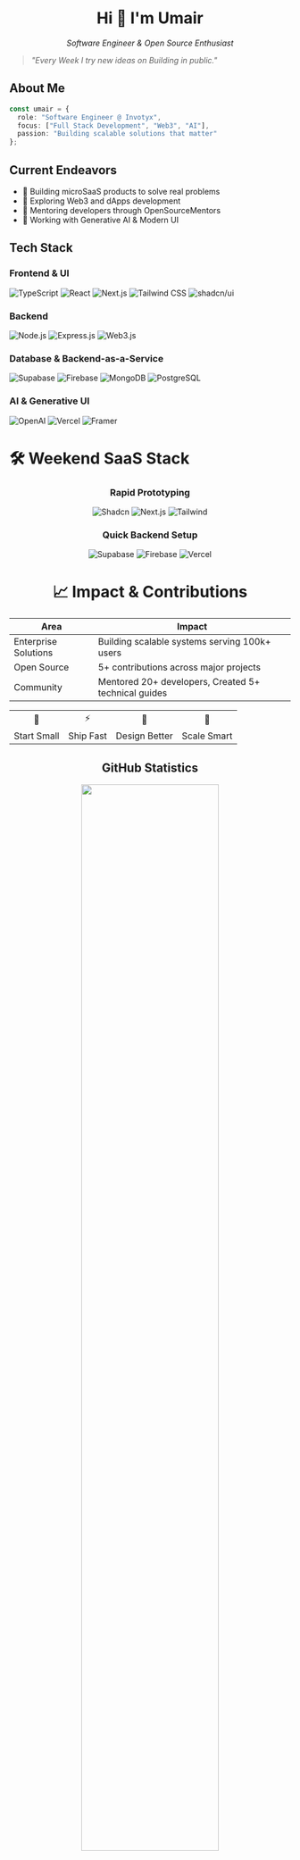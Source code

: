 <div align="center">
  <h1>Hi 👋 I'm Umair</h1>
  <p><i>Software Engineer & Open Source Enthusiast</i></p>
</div>

> *"Every Week I try new ideas on Building in public."*

## About Me
```typescript
const umair = {
  role: "Software Engineer @ Invotyx",
  focus: ["Full Stack Development", "Web3", "AI"],
  passion: "Building scalable solutions that matter"
};
```

## Current Endeavors
- 🚀 Building microSaaS products to solve real problems
- 🌱 Exploring Web3 and dApps development
- 🤝 Mentoring developers through OpenSourceMentors
- 🎨 Working with Generative AI & Modern UI

## Tech Stack
### Frontend & UI
![TypeScript](https://img.shields.io/badge/typescript-%23007ACC.svg?style=for-the-badge&logo=typescript&logoColor=white)
![React](https://img.shields.io/badge/react-%2320232a.svg?style=for-the-badge&logo=react&logoColor=%2361DAFB)
![Next.js](https://img.shields.io/badge/Next-black?style=for-the-badge&logo=next.js&logoColor=white)
![Tailwind CSS](https://img.shields.io/badge/tailwindcss-%2338B2AC.svg?style=for-the-badge&logo=tailwind-css&logoColor=white)
![shadcn/ui](https://img.shields.io/badge/shadcn/ui-000000.svg?style=for-the-badge&logo=data:image/svg+xml;base64,PHN2ZyB4bWxucz0iaHR0cDovL3d3dy53My5vcmcvMjAwMC9zdmciIHdpZHRoPSIyNCIgaGVpZ2h0PSIyNCIgdmlld0JveD0iMCAwIDI0IDI0IiBmaWxsPSJub25lIiBzdHJva2U9ImN1cnJlbnRDb2xvciIgc3Ryb2tlLXdpZHRoPSIyIiBzdHJva2UtbGluZWNhcD0icm91bmQiIHN0cm9rZS1saW5lam9pbj0icm91bmQiPjxwYXRoIGQ9Ik0yMSAxMmE5IDkgMCAxIDEtNi4yMTktOC41NjIiLz48L3N2Zz4=&logoColor=white)

### Backend
![Node.js](https://img.shields.io/badge/node.js-6DA55F?style=for-the-badge&logo=node.js&logoColor=white)
![Express.js](https://img.shields.io/badge/express.js-%23404d59.svg?style=for-the-badge&logo=express&logoColor=%2361DAFB)
![Web3.js](https://img.shields.io/badge/web3.js-F16822?style=for-the-badge&logo=web3.js&logoColor=white)

### Database & Backend-as-a-Service
![Supabase](https://img.shields.io/badge/Supabase-3ECF8E?style=for-the-badge&logo=supabase&logoColor=white)
![Firebase](https://img.shields.io/badge/Firebase-FFCA28?style=for-the-badge&logo=firebase&logoColor=black)
![MongoDB](https://img.shields.io/badge/MongoDB-%234ea94b.svg?style=for-the-badge&logo=mongodb&logoColor=white)
![PostgreSQL](https://img.shields.io/badge/postgres-%23316192.svg?style=for-the-badge&logo=postgresql&logoColor=white)

### AI & Generative UI
![OpenAI](https://img.shields.io/badge/OpenAI-412991?style=for-the-badge&logo=openai&logoColor=white)
![Vercel](https://img.shields.io/badge/vercel-%23000000.svg?style=for-the-badge&logo=vercel&logoColor=white)
![Framer](https://img.shields.io/badge/Framer-05F?style=for-the-badge&logo=framer&logoColor=white)
</div>

# 🛠️ Weekend SaaS Stack
<div align="center">

### Rapid Prototyping
![Shadcn](https://img.shields.io/badge/shadcn/ui-000000?style=for-the-badge&logo=data:image/svg+xml;base64,PHN2ZyB4bWxucz0iaHR0cDovL3d3dy53My5vcmcvMjAwMC9zdmciIHdpZHRoPSIyNCIgaGVpZ2h0PSIyNCIgdmlld0JveD0iMCAwIDI0IDI0IiBmaWxsPSJub25lIiBzdHJva2U9ImN1cnJlbnRDb2xvciIgc3Ryb2tlLXdpZHRoPSIyIiBzdHJva2UtbGluZWNhcD0icm91bmQiIHN0cm9rZS1saW5lam9pbj0icm91bmQiPjxwYXRoIGQ9Ik0yMSAxMmE5IDkgMCAxIDEtNi4yMTktOC41NjIiLz48L3N2Zz4=&logoColor=white)
![Next.js](https://img.shields.io/badge/Next-black?style=for-the-badge&logo=next.js&logoColor=white)
![Tailwind](https://img.shields.io/badge/tailwindcss-%2338B2AC.svg?style=for-the-badge&logo=tailwind-css&logoColor=white)

### Quick Backend Setup
![Supabase](https://img.shields.io/badge/Supabase-3ECF8E?style=for-the-badge&logo=supabase&logoColor=white)
![Firebase](https://img.shields.io/badge/Firebase-FFCA28?style=for-the-badge&logo=firebase&logoColor=black)
![Vercel](https://img.shields.io/badge/vercel-%23000000.svg?style=for-the-badge&logo=vercel&logoColor=white)


# 📈 Impact & Contributions
<div align="center">

| Area | Impact |
|------|---------|
| Enterprise Solutions | Building scalable systems serving 100k+ users |
| Open Source | 5+ contributions across major projects |
| Community | Mentored 20+ developers, Created 5+ technical guides |

</div>

<div align="center">
  <table>
    <tr>
      <td align="center">🌅</td>
      <td align="center">⚡</td>
      <td align="center">🎨</td>
      <td align="center">🚀</td>
    </tr>
    <tr>
      <td>Start Small</td>
      <td>Ship Fast</td>
      <td>Design Better</td>
      <td>Scale Smart</td>
    </tr>
  </table>
</div>

## GitHub Statistics
<div align="center">
  <img src="https://github-readme-streak-stats.herokuapp.com/?user=developedbyumair&theme=react" width="70%" >
  
  ![Activity Graph](https://github-readme-activity-graph.vercel.app/graph?username=developedbyumair&theme=react-dark)
</div>

## Education
**BS Computer Engineering** (2018-2022)  
PMAS-Arid Agriculture University, Rawalpindi-Pakistan

## Let's Connect
[![LinkedIn](https://img.shields.io/badge/LinkedIn-%230077B5.svg?style=for-the-badge&logo=linkedin&logoColor=white)](https://linkedin.com/in/umairali5)
[![Twitter](https://img.shields.io/badge/Twitter-%231DA1F2.svg?style=for-the-badge&logo=Twitter&logoColor=white)](https://x.com/buildwithumair)
[![Portfolio](https://img.shields.io/badge/Portfolio-%23000000.svg?style=for-the-badge&logo=firefox&logoColor=#FF7139)](https://developedbyumair.github.io)

<div align="center">
  <i>Open to collaboration on innovative projects!</i>
</div>

